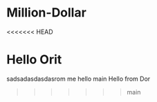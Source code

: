 # Million-Dollar
<<<<<<< HEAD

Hello Orit
=======
sadsadasdasdasrom me
hello main Hello from Dor
>>>>>>> main
